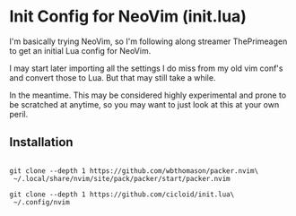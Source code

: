# Init Config for NeoVim (init.lua)

I'm basically trying NeoVim, so I'm following along streamer ThePrimeagen to get
an initial Lua config for NeoVim.

I may start later importing all the settings I do miss from my old vim conf's
and convert those to Lua. But that may still take a while.

In the meantime. This may be considered highly experimental and prone to be scratched
at anytime, so you may want to just look at this at your own peril.

## Installation

```

git clone --depth 1 https://github.com/wbthomason/packer.nvim\
 ~/.local/share/nvim/site/pack/packer/start/packer.nvim

git clone --depth 1 https://github.com/cicloid/init.lua\
 ~/.config/nvim

```
